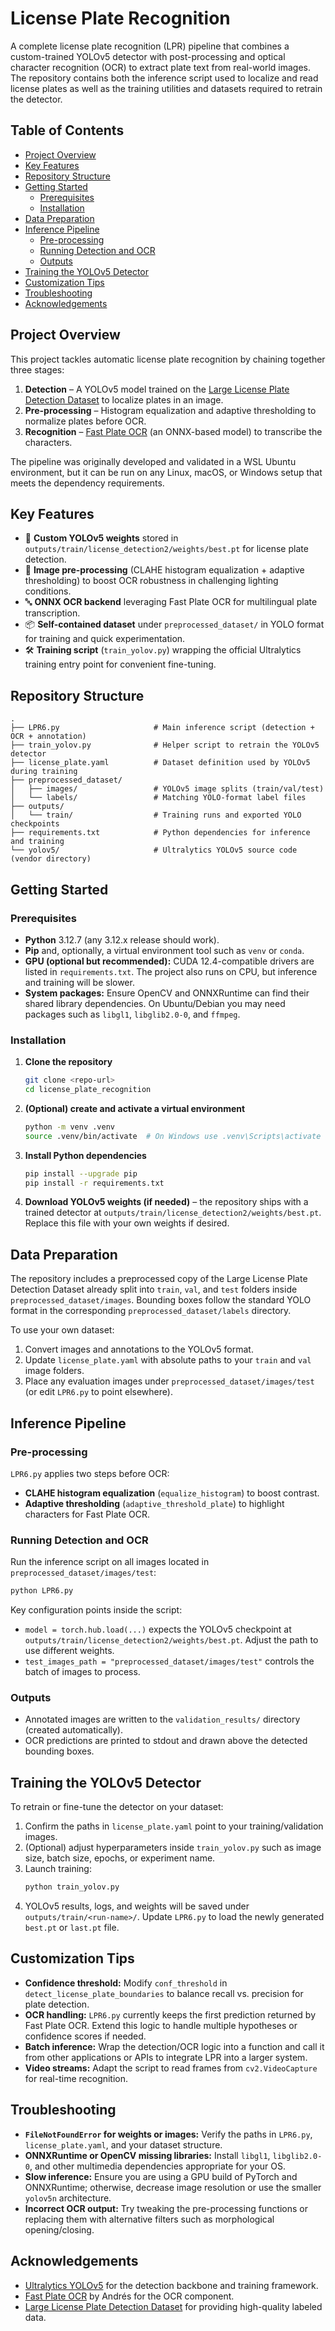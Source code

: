 # License Plate Recognition

A complete license plate recognition (LPR) pipeline that combines a custom-trained YOLOv5 detector with post-processing and optical character recognition (OCR) to extract plate text from real-world images. The repository contains both the inference script used to localize and read license plates as well as the training utilities and datasets required to retrain the detector.

## Table of Contents
- [Project Overview](#project-overview)
- [Key Features](#key-features)
- [Repository Structure](#repository-structure)
- [Getting Started](#getting-started)
  - [Prerequisites](#prerequisites)
  - [Installation](#installation)
- [Data Preparation](#data-preparation)
- [Inference Pipeline](#inference-pipeline)
  - [Pre-processing](#pre-processing)
  - [Running Detection and OCR](#running-detection-and-ocr)
  - [Outputs](#outputs)
- [Training the YOLOv5 Detector](#training-the-yolov5-detector)
- [Customization Tips](#customization-tips)
- [Troubleshooting](#troubleshooting)
- [Acknowledgements](#acknowledgements)

## Project Overview
This project tackles automatic license plate recognition by chaining together three stages:
1. **Detection** – A YOLOv5 model trained on the [Large License Plate Detection Dataset](https://www.kaggle.com/datasets/fareselmenshawii/large-license-plate-dataset/data) to localize plates in an image.
2. **Pre-processing** – Histogram equalization and adaptive thresholding to normalize plates before OCR.
3. **Recognition** – [Fast Plate OCR](https://ankandrew.github.io/fast-plate-ocr/latest/) (an ONNX-based model) to transcribe the characters.

The pipeline was originally developed and validated in a WSL Ubuntu environment, but it can be run on any Linux, macOS, or Windows setup that meets the dependency requirements.

## Key Features
- 🧠 **Custom YOLOv5 weights** stored in `outputs/train/license_detection2/weights/best.pt` for license plate detection.
- 🧼 **Image pre-processing** (CLAHE histogram equalization + adaptive thresholding) to boost OCR robustness in challenging lighting conditions.
- 🔤 **ONNX OCR backend** leveraging Fast Plate OCR for multilingual plate transcription.
- 📦 **Self-contained dataset** under `preprocessed_dataset/` in YOLO format for training and quick experimentation.
- 🛠️ **Training script** (`train_yolov.py`) wrapping the official Ultralytics training entry point for convenient fine-tuning.

## Repository Structure
```
.
├── LPR6.py                     # Main inference script (detection + OCR + annotation)
├── train_yolov.py              # Helper script to retrain the YOLOv5 detector
├── license_plate.yaml          # Dataset definition used by YOLOv5 during training
├── preprocessed_dataset/
│   ├── images/                 # YOLOv5 image splits (train/val/test)
│   └── labels/                 # Matching YOLO-format label files
├── outputs/
│   └── train/                  # Training runs and exported YOLO checkpoints
├── requirements.txt            # Python dependencies for inference and training
└── yolov5/                     # Ultralytics YOLOv5 source code (vendor directory)
```

## Getting Started
### Prerequisites
- **Python** 3.12.7 (any 3.12.x release should work).
- **Pip** and, optionally, a virtual environment tool such as `venv` or `conda`.
- **GPU (optional but recommended):** CUDA 12.4-compatible drivers are listed in `requirements.txt`. The project also runs on CPU, but inference and training will be slower.
- **System packages:** Ensure OpenCV and ONNXRuntime can find their shared library dependencies. On Ubuntu/Debian you may need packages such as `libgl1`, `libglib2.0-0`, and `ffmpeg`.

### Installation
1. **Clone the repository**
   ```bash
   git clone <repo-url>
   cd license_plate_recognition
   ```
2. **(Optional) create and activate a virtual environment**
   ```bash
   python -m venv .venv
   source .venv/bin/activate  # On Windows use .venv\Scripts\activate
   ```
3. **Install Python dependencies**
   ```bash
   pip install --upgrade pip
   pip install -r requirements.txt
   ```
4. **Download YOLOv5 weights (if needed)** – the repository ships with a trained detector at `outputs/train/license_detection2/weights/best.pt`. Replace this file with your own weights if desired.

## Data Preparation
The repository includes a preprocessed copy of the Large License Plate Detection Dataset already split into `train`, `val`, and `test` folders inside `preprocessed_dataset/images`. Bounding boxes follow the standard YOLO format in the corresponding `preprocessed_dataset/labels` directory.

To use your own dataset:
1. Convert images and annotations to the YOLOv5 format.
2. Update `license_plate.yaml` with absolute paths to your `train` and `val` image folders.
3. Place any evaluation images under `preprocessed_dataset/images/test` (or edit `LPR6.py` to point elsewhere).

## Inference Pipeline
### Pre-processing
`LPR6.py` applies two steps before OCR:
- **CLAHE histogram equalization** (`equalize_histogram`) to boost contrast.
- **Adaptive thresholding** (`adaptive_threshold_plate`) to highlight characters for Fast Plate OCR.

### Running Detection and OCR
Run the inference script on all images located in `preprocessed_dataset/images/test`:
```bash
python LPR6.py
```
Key configuration points inside the script:
- `model = torch.hub.load(...)` expects the YOLOv5 checkpoint at `outputs/train/license_detection2/weights/best.pt`. Adjust the path to use different weights.
- `test_images_path = "preprocessed_dataset/images/test"` controls the batch of images to process.

### Outputs
- Annotated images are written to the `validation_results/` directory (created automatically).
- OCR predictions are printed to stdout and drawn above the detected bounding boxes.

## Training the YOLOv5 Detector
To retrain or fine-tune the detector on your dataset:
1. Confirm the paths in `license_plate.yaml` point to your training/validation images.
2. (Optional) adjust hyperparameters inside `train_yolov.py` such as image size, batch size, epochs, or experiment name.
3. Launch training:
   ```bash
   python train_yolov.py
   ```
4. YOLOv5 results, logs, and weights will be saved under `outputs/train/<run-name>/`. Update `LPR6.py` to load the newly generated `best.pt` or `last.pt` file.

## Customization Tips
- **Confidence threshold:** Modify `conf_threshold` in `detect_license_plate_boundaries` to balance recall vs. precision for plate detection.
- **OCR handling:** `LPR6.py` currently keeps the first prediction returned by Fast Plate OCR. Extend this logic to handle multiple hypotheses or confidence scores if needed.
- **Batch inference:** Wrap the detection/OCR logic into a function and call it from other applications or APIs to integrate LPR into a larger system.
- **Video streams:** Adapt the script to read frames from `cv2.VideoCapture` for real-time recognition.

## Troubleshooting
- **`FileNotFoundError` for weights or images:** Verify the paths in `LPR6.py`, `license_plate.yaml`, and your dataset structure.
- **ONNXRuntime or OpenCV missing libraries:** Install `libgl1`, `libglib2.0-0`, and other multimedia dependencies appropriate for your OS.
- **Slow inference:** Ensure you are using a GPU build of PyTorch and ONNXRuntime; otherwise, decrease image resolution or use the smaller `yolov5n` architecture.
- **Incorrect OCR output:** Try tweaking the pre-processing functions or replacing them with alternative filters such as morphological opening/closing.

## Acknowledgements
- [Ultralytics YOLOv5](https://github.com/ultralytics/yolov5) for the detection backbone and training framework.
- [Fast Plate OCR](https://ankandrew.github.io/fast-plate-ocr/latest/) by Andrés for the OCR component.
- [Large License Plate Detection Dataset](https://www.kaggle.com/datasets/fareselmenshawii/large-license-plate-dataset/data) for providing high-quality labeled data.
